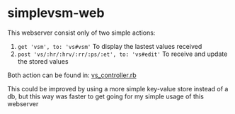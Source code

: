 # simplevsm-web
This webserver consist only of two simple actions:

1. `get 'vsm', to: 'vs#vsm'` To display the lastest values received
2. `post 'vs/:hr/:hrv/:rr/:ps/:et', to: 'vs#edit'` To receive and update the stored values

Both action can be found in: [vs_controller.rb](app/controllers/vs_controller.rb)

This could be improved by using a more simple key-value store instead of a db, but this way was faster to get going for my simple usage of this webserver

